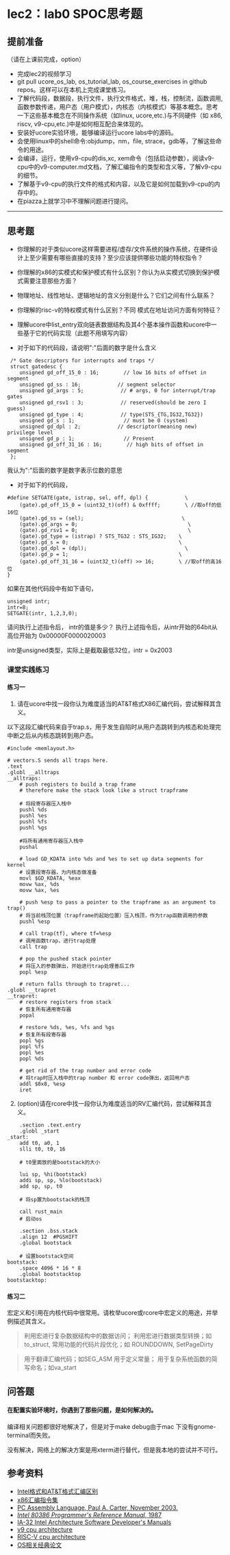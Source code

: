# lec2：lab0 SPOC思考题

## **提前准备**
（请在上课前完成，option）

- 完成lec2的视频学习
- git pull ucore_os_lab, os_tutorial_lab, os_course_exercises  in github repos。这样可以在本机上完成课堂练习。
- 了解代码段，数据段，执行文件，执行文件格式，堆，栈，控制流，函数调用,函数参数传递，用户态（用户模式），内核态（内核模式）等基本概念。思考一下这些基本概念在不同操作系统（如linux, ucore,etc.)与不同硬件（如 x86, riscv, v9-cpu,etc.)中是如何相互配合来体现的。
- 安装好ucore实验环境，能够编译运行ucore labs中的源码。
- 会使用linux中的shell命令:objdump，nm，file, strace，gdb等，了解这些命令的用途。
- 会编译，运行，使用v9-cpu的dis,xc, xem命令（包括启动参数），阅读v9-cpu中的v9\-computer.md文档，了解汇编指令的类型和含义等，了解v9-cpu的细节。
- 了解基于v9-cpu的执行文件的格式和内容，以及它是如何加载到v9-cpu的内存中的。
- 在piazza上就学习中不理解问题进行提问。

---

## 思考题

- 你理解的对于类似ucore这样需要进程/虚存/文件系统的操作系统，在硬件设计上至少需要有哪些直接的支持？至少应该提供哪些功能的特权指令？

- 你理解的x86的实模式和保护模式有什么区别？你认为从实模式切换到保护模式需要注意那些方面？

- 物理地址、线性地址、逻辑地址的含义分别是什么？它们之间有什么联系？

- 你理解的risc-v的特权模式有什么区别？不同 模式在地址访问方面有何特征？

- 理解ucore中list_entry双向链表数据结构及其4个基本操作函数和ucore中一些基于它的代码实现（此题不用填写内容）

- 对于如下的代码段，请说明":"后面的数字是什么含义
```
 /* Gate descriptors for interrupts and traps */
 struct gatedesc {
    unsigned gd_off_15_0 : 16;        // low 16 bits of offset in segment
    unsigned gd_ss : 16;            // segment selector
    unsigned gd_args : 5;            // # args, 0 for interrupt/trap gates
    unsigned gd_rsv1 : 3;            // reserved(should be zero I guess)
    unsigned gd_type : 4;            // type(STS_{TG,IG32,TG32})
    unsigned gd_s : 1;                // must be 0 (system)
    unsigned gd_dpl : 2;            // descriptor(meaning new) privilege level
    unsigned gd_p : 1;                // Present
    unsigned gd_off_31_16 : 16;        // high bits of offset in segment
 };
```
我认为":"后面的数字是数字表示位数的意思

- 对于如下的代码段，

```
#define SETGATE(gate, istrap, sel, off, dpl) {            \
    (gate).gd_off_15_0 = (uint32_t)(off) & 0xffff;        \ //取off的低16位
    (gate).gd_ss = (sel);                                \
    (gate).gd_args = 0;                                    \
    (gate).gd_rsv1 = 0;                                    \
    (gate).gd_type = (istrap) ? STS_TG32 : STS_IG32;    \
    (gate).gd_s = 0;                                    \
    (gate).gd_dpl = (dpl);                                \
    (gate).gd_p = 1;                                    \
    (gate).gd_off_31_16 = (uint32_t)(off) >> 16;        \ //取off的高16位
}
```
如果在其他代码段中有如下语句，
```
unsigned intr;
intr=8;
SETGATE(intr, 1,2,3,0);
```
请问执行上述指令后， intr的值是多少？
执行上述指令后，从intr开始的64bit从高位开始为
0x00000F0000020003

intr是unsigned类型，实际上是截取最低32位，intr = 0x2003


### 课堂实践练习

#### 练习一

1. 请在ucore中找一段你认为难度适当的AT&T格式X86汇编代码，尝试解释其含义。

以下这段汇编代码来自于trap.s，用于发生自陷时从用户态跳转到内核态和处理完中断之后从内核态跳转到用户态。
  ```
  #include <memlayout.h>

  # vectors.S sends all traps here.
  .text
  .globl __alltraps
  __alltraps:
      # push registers to build a trap frame
      # therefore make the stack look like a struct trapframe

      # 将段寄存器压入栈中
      pushl %ds
      pushl %es
      pushl %fs
      pushl %gs

      #将所有通用寄存器压入栈中
      pushal

      # load GD_KDATA into %ds and %es to set up data segments for kernel
      # 设置段寄存器，为内核态做准备
      movl $GD_KDATA, %eax
      movw %ax, %ds
      movw %ax, %es

      # push %esp to pass a pointer to the trapframe as an argument to trap()
      # 将当前栈顶位置（trapframe的起始位置）压入栈顶，作为trap函数调用的参数
      pushl %esp

      # call trap(tf), where tf=%esp
      # 调用函数trap，进行trap处理
      call trap

      # pop the pushed stack pointer
      # 将压入的参数弹出，开始进行trap处理善后工作
      popl %esp

      # return falls through to trapret...
  .globl __trapret
  __trapret:
      # restore registers from stack
      # 恢复所有通用寄存器
      popal

      # restore %ds, %es, %fs and %gs
      # 恢复所有段寄存器
      popl %gs
      popl %fs
      popl %es
      popl %ds

      # get rid of the trap number and error code
      # 将trap时压入栈中的trap number 和 error code弹出，返回用户态
      addl $0x8, %esp
      iret

  ```

2. (option)请在rcore中找一段你认为难度适当的RV汇编代码，尝试解释其含义。


```
    .section .text.entry
    .globl _start
_start:
    add t0, a0, 1
    slli t0, t0, 16

    # t0里面放的是bootstack的大小
    
    lui sp, %hi(bootstack)
    addi sp, sp, %lo(bootstack)
    add sp, sp, t0

    # 将sp置为bootstack的栈顶

    call rust_main
    # 启动os

    .section .bss.stack
    .align 12  #PGSHIFT
    .global bootstack

    # 设置bootstack空间
bootstack:
    .space 4096 * 16 * 8
    .global bootstacktop
bootstacktop:

```

#### 练习二
宏定义和引用在内核代码中很常用。请枚举ucore或rcore中宏定义的用途，并举例描述其含义。

 > 利用宏进行复杂数据结构中的数据访问；
 > 利用宏进行数据类型转换；如 to_struct, 
 > 常用功能的代码片段优化；如  ROUNDDOWN, SetPageDirty

 > 用于翻译汇编代码；如SEG_ASM
 > 用于定义常量；
 > 用于复杂系统函数的简写命名；如va_start

## 问答题

#### 在配置实验环境时，你遇到了那些问题，是如何解决的。
编译相关问题都很好地解决了，但是对于make debug由于mac 下没有gnome-terminal而失败。

没有解决，网络上的解决方案是用xterm进行替代，但是我本地的尝试并不可行。

## 参考资料
 - [Intel格式和AT&T格式汇编区别](http://www.cnblogs.com/hdk1993/p/4820353.html)
 - [x86汇编指令集  ](http://hiyyp1234.blog.163.com/blog/static/67786373200981811422948/)
 - [PC Assembly Language, Paul A. Carter, November 2003.](https://pdos.csail.mit.edu/6.828/2016/readings/pcasm-book.pdf)
 - [*Intel 80386 Programmer's Reference Manual*, 1987](https://pdos.csail.mit.edu/6.828/2016/readings/i386/toc.htm)
 - [IA-32 Intel Architecture Software Developer's Manuals](http://www.intel.com/content/www/us/en/processors/architectures-software-developer-manuals.html)
 - [v9 cpu architecture](https://github.com/chyyuu/os_tutorial_lab/blob/master/v9_computer/docs/v9_computer.md)
 - [RISC-V cpu architecture](http://www.riscvbook.com/chinese/)
 - [OS相关经典论文](https://github.com/chyyuu/aos_course_info/blob/master/readinglist.md)
